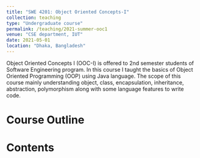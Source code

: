 ```yaml
---
title: "SWE 4201: Object Oriented Concepts-I"
collection: teaching
type: "Undergraduate course"
permalink: /teaching/2021-summer-ooc1
venue: "CSE department, IUT"
date: 2021-05-01
location: "Dhaka, Bangladesh"
---
```


Object Oriented Concepts I (OOC-I) is offered to 2nd semester students of Software Engineering program. In this course I taught the basics of Object Oriented Programming (OOP) using Java language. The scope of this course mainly understanding object, class, encapsulation, inheritance, abstraction, polymorphism along with some language features to write code.

Course Outline
======

<a href="https://www.researchgate.net/profile/Md-Jubair-Mostafa" target="_blank"><i class="fa-brands fa-google-drive"></i></a>

Contents
======
<a href="https://github.com/jubair0614" target="_blank"><i class="fab fa-github"></i></a>